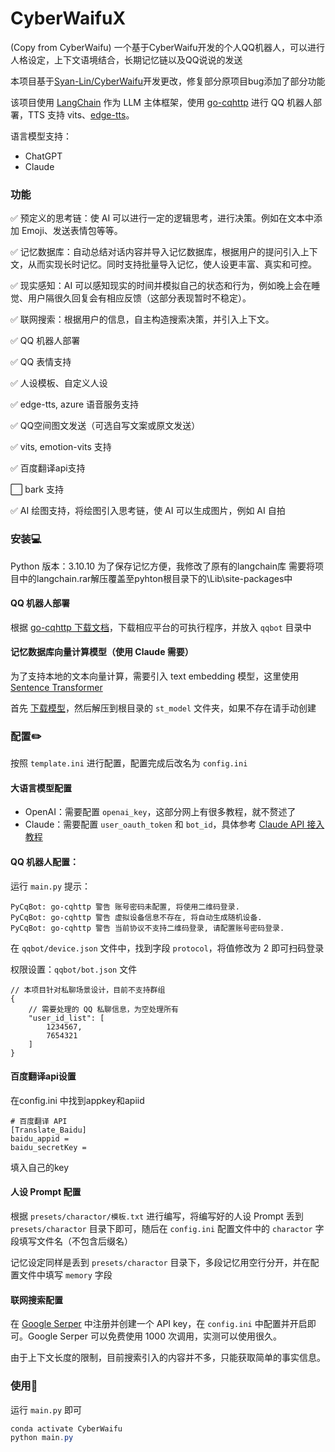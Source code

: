 # CyberWaifuX
(Copy from CyberWaifu)
一个基于CyberWaifu开发的个人QQ机器人，可以进行人格设定，上下文语境结合，长期记忆链以及QQ说说的发送

本项目基于[Syan-Lin/CyberWaifu](https://github.com/Syan-Lin/CyberWaifu)开发更改，修复部分原项目bug添加了部分功能

该项目使用 [LangChain](https://github.com/hwchase17/langchain) 作为 LLM 主体框架，使用 [go-cqhttp](https://github.com/Mrs4s/go-cqhttp) 进行 QQ 机器人部署，TTS 支持 vits、[edge-tts](https://github.com/rany2/edge-tts)。

语言模型支持：
- ChatGPT
- Claude

### 功能

✅ 预定义的思考链：使 AI 可以进行一定的逻辑思考，进行决策。例如在文本中添加 Emoji、发送表情包等等。

✅ 记忆数据库：自动总结对话内容并导入记忆数据库，根据用户的提问引入上下文，从而实现长时记忆。同时支持批量导入记忆，使人设更丰富、真实和可控。

✅ 现实感知：AI 可以感知现实的时间并模拟自己的状态和行为，例如晚上会在睡觉、用户隔很久回复会有相应反馈（这部分表现暂时不稳定）。

✅ 联网搜索：根据用户的信息，自主构造搜索决策，并引入上下文。

✅ QQ 机器人部署

✅ QQ 表情支持

✅ 人设模板、自定义人设

✅ edge-tts, azure 语音服务支持

✅ QQ空间图文发送（可选自写文案或原文发送）

✅ vits, emotion-vits 支持

✅ 百度翻译api支持

⬜ bark 支持

✅ AI 绘图支持，将绘图引入思考链，使 AI 可以生成图片，例如 AI 自拍

### 安装💻

Python 版本：3.10.10
为了保存记忆方便，我修改了原有的langchain库
需要将项目中的langchain.rar解压覆盖至pyhton根目录下的\Lib\site-packages中

#### QQ 机器人部署
根据 [go-cqhttp 下载文档](https://docs.go-cqhttp.org/guide/quick_start.html#%E4%B8%8B%E8%BD%BD)，下载相应平台的可执行程序，并放入 `qqbot` 目录中

#### 记忆数据库向量计算模型（使用 Claude 需要）
为了支持本地的文本向量计算，需要引入 text embedding 模型，这里使用 [Sentence Transformer](https://github.com/UKPLab/sentence-transformers)

首先 [下载模型](https://public.ukp.informatik.tu-darmstadt.de/reimers/sentence-transformers/v0.2/paraphrase-multilingual-MiniLM-L12-v2.zip)，然后解压到根目录的 `st_model` 文件夹，如果不存在请手动创建

### 配置✏️

按照 `template.ini` 进行配置，配置完成后改名为 `config.ini`

#### 大语言模型配置

- OpenAI：需要配置 `openai_key`，这部分网上有很多教程，就不赘述了
- Claude：需要配置 `user_oauth_token` 和 `bot_id`，具体参考 [Claude API 接入教程](https://juejin.cn/post/7230366377705472060)

#### QQ 机器人配置：
运行 `main.py` 提示：

```
PyCqBot: go-cqhttp 警告 账号密码未配置, 将使用二维码登录.
PyCqBot: go-cqhttp 警告 虚拟设备信息不存在, 将自动生成随机设备.
PyCqBot: go-cqhttp 警告 当前协议不支持二维码登录, 请配置账号密码登录.
```

在 `qqbot/device.json` 文件中，找到字段 `protocol`，将值修改为 2 即可扫码登录

权限设置：`qqbot/bot.json` 文件

```json5
// 本项目针对私聊场景设计，目前不支持群组
{
    // 需要处理的 QQ 私聊信息，为空处理所有
    "user_id_list": [
        1234567,
        7654321
    ]
}
```
#### 百度翻译api设置
在config.ini 中找到appkey和apiid
```
# 百度翻译 API
[Translate_Baidu]
baidu_appid =
baidu_secretKey =
```
填入自己的key
#### 人设 Prompt 配置
根据 `presets/charactor/模板.txt` 进行编写，将编写好的人设 Prompt 丢到 `presets/charactor` 目录下即可，随后在 `config.ini` 配置文件中的 `charactor` 字段填写文件名（不包含后缀名）

记忆设定同样是丢到 `presets/charactor` 目录下，多段记忆用空行分开，并在配置文件中填写 `memory` 字段

#### 联网搜索配置
在 [Google Serper](https://serper.dev/) 中注册并创建一个 API key，在 `config.ini` 中配置并开启即可。Google Serper 可以免费使用 1000 次调用，实测可以使用很久。

由于上下文长度的限制，目前搜索引入的内容并不多，只能获取简单的事实信息。

### 使用🎉
运行 `main.py` 即可

```powershell
conda activate CyberWaifu
python main.py
```